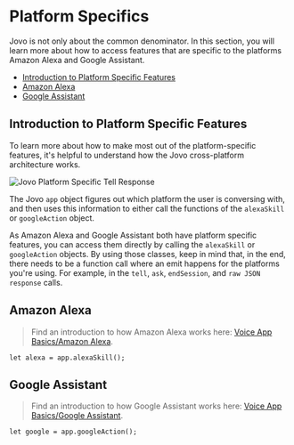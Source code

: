# Platform Specifics

Jovo is not only about the common denominator. In this section, you will learn more about how to access features that are specific to the platforms Amazon Alexa and Google Assistant.

* [Introduction to Platform Specific Features](#introduction-to-platform-specific-features)
* [Amazon Alexa](#amazon-alexa)
* [Google Assistant](#google-assistant)

## Introduction to Platform Specific Features

To learn more about how to make most out of the platform-specific features, it's helpful to understand how the Jovo cross-platform architecture works.

![Jovo Platform Specific Tell Response](https://www.jovo.tech/img/docs/platform-specific-tell.jpg)

The Jovo `app` object figures out which platform the user is conversing with, and then uses this information to either call the functions of the `alexaSkill` or `googleAction` object.

As Amazon Alexa and Google Assistant both have platform specific features, you can access them directly by calling the `alexaSkill` or `googleAction` objects. By using those classes, keep in mind that, in the end, there needs to be a function call where an emit happens for the platforms you're using. For example, in the `tell`, `ask`, `endSession`, and `raw JSON response` calls.

## Amazon Alexa

> Find an introduction to how Amazon Alexa works here: [Voice App Basics/Amazon Alexa](../getting-started/voice-app-basics#amazon-alexa).

```
let alexa = app.alexaSkill();
```


## Google Assistant

> Find an introduction to how Google Assistant works here: [Voice App Basics/Google Assistant](../getting-started/voice-app-basics#google-assistant).

```
let google = app.googleAction();
```